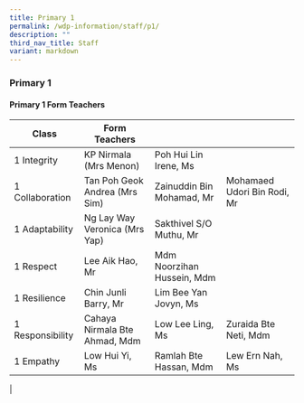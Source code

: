 ```yaml
---
title: Primary 1
permalink: /wdp-information/staff/p1/
description: ""
third_nav_title: Staff
variant: markdown
---
```

### **Primary 1**

#### **Primary 1 Form Teachers**

| Class | Form Teachers |  |  |
|---|---|---|---|
| 1 Integrity  | KP Nirmala (Mrs Menon) | Poh Hui Lin Irene, Ms|  
| 1 Collaboration | Tan Poh Geok Andrea (Mrs Sim) | Zainuddin Bin Mohamad, Mr | Mohamaed Udori Bin Rodi, Mr | 
| 1 Adaptability | Ng Lay Way Veronica (Mrs Yap) | Sakthivel S/O Muthu, Mr |  
| 1 Respect | Lee Aik Hao, Mr | Mdm Noorzihan Hussein, Mdm |   
| 1 Resilience | Chin Junli Barry, Mr | Lim Bee Yan Jovyn, Ms | 
| 1 Responsibility | Cahaya Nirmala Bte Ahmad, Mdm | Low Lee Ling, Ms | Zuraida Bte Neti, Mdm | 
| 1 Empathy | Low Hui Yi, Ms | Ramlah Bte Hassan, Mdm | Lew Ern Nah, Ms
|